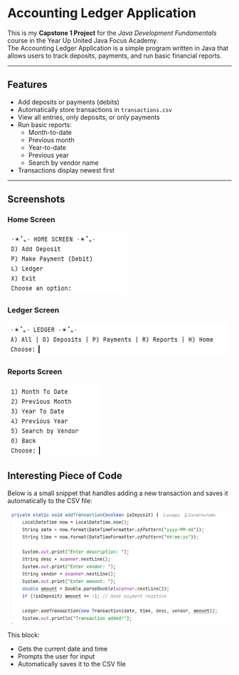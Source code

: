 # Accounting Ledger Application

This is my **Capstone 1 Project** for the *Java Development Fundamentals* course in the Year Up United Java Focus
Academy.  
The Accounting Ledger Application is a simple program written in Java that allows users to track deposits, payments, and
run basic financial reports.

---

## Features

- Add deposits or payments (debits)
- Automatically store transactions in `transactions.csv`
- View all entries, only deposits, or only payments
- Run basic reports:
    - Month-to-date
    - Previous month
    - Year-to-date
    - Previous year
    - Search by vendor name
- Transactions display newest first

---

## Screenshots

### Home Screen

![Home Screen](images/home_screen.png)

### Ledger Screen

![Ledger Screen](images/ledger_screen.png)

### Reports Screen

![Reports Screen](images/reports_screen.png)

## Interesting Piece of Code

Below is a small snippet that handles adding a new transaction and saves it automatically to the CSV file:

![Interesting Code](images/Interesting_Code.png)

This block:

* Gets the current date and time
* Prompts the user for input
* Automatically saves it to the CSV file